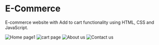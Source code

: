 # E-Commerce
E-commerce website with Add to cart functionality using HTML, CSS and JavaScript.



![Home page1](https://github.com/user-attachments/assets/bb2e8cca-88c0-476f-ac6c-59cb47c232f3)
![cart page](https://github.com/user-attachments/assets/cf006953-e6f7-4809-acd0-e3095b897a69)
![About us](https://github.com/user-attachments/assets/67673fee-0c77-4e91-bffa-b3f19829c6d6)
![Contact us](https://github.com/user-attachments/assets/9b9bc74f-5ee5-44b5-8ad0-621566c43e6b)
